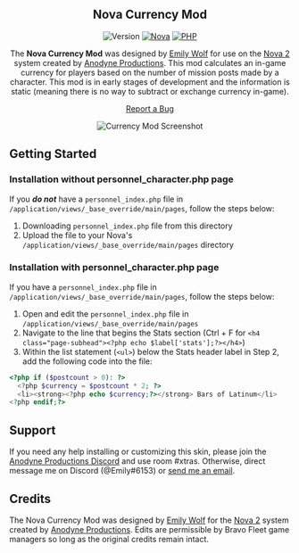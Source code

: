 <div align="center"><h2>Nova Currency Mod</h2>
  
![Version](https://img.shields.io/badge/Version-v1.0.0-brightgreen.svg "Version") [![Nova](https://img.shields.io/badge/Nova-v2.6.1-orange.svg "Laravel Version")](http://www.anodyne-productions.com/nova) [![PHP](https://img.shields.io/badge/PHP-v5.3.0-blue.svg "PHP Version")](https://www.php.net/)
  
The **Nova Currency Mod** was designed by [Emily Wolf](mailto:emily@wolfsims.org) for use on the [Nova 2](http://www.anodyne-productions.com/nova) system created by [Anodyne Productions](http://www.anodyne-productions.com). This mod calculates an in-game currency for players based on the number of mission posts made by a character. This mod is in early stages of development and the information is static (meaning there is no way to subtract or exchange currency in-game).<br>

[Report a Bug](https://github.com/ewolf90/nova_currency/issues/new) 

![Currency Mod Screenshot](http://wolfsims.org/images/currency_mod.png "Currency Mod Screenshot")</div>

## Getting Started
### Installation without personnel_character.php page
If you ***do not*** have a `personnel_index.php` file in `/application/views/_base_override/main/pages`, follow the steps below:

1. Downloading `personnel_index.php` file from this directory
2. Upload the file to your Nova's `/application/views/_base_override/main/pages` directory 

### Installation with personnel_character.php page
If you have a `personnel_index.php` file in `/application/views/_base_override/main/pages`, follow the steps below:

1. Open and edit the `personnel_index.php` file in `/application/views/_base_override/main/pages`
2. Navigate to the line that begins the Stats section (Ctrl + F for `<h4 class="page-subhead"><?php echo $label['stats'];?></h4>`)
3. Within the list statement (`<ul>`) below the Stats header label in Step 2, add the following code into the file:
```php
<?php if ($postcount > 0): ?>
  <?php $currency = $postcount * 2; ?>
  <li><strong><?php echo $currency;?></strong> Bars of Latinum</li>
<?php endif;?>
```
## Support
If you need any help installing or customizing this skin, please join the [Anodyne Productions Discord](https://discord.gg/qwfZt38) and use room #xtras. Otherwise, direct message me on Discord (@Emily#6153) or [send me an email](mailto:emily@wolfsims.org).

## Credits
The Nova Currency Mod was designed by [Emily Wolf](mailto:emily@wolfsims.org) for the [Nova 2](http://www.anodyne-productions.com/nova) system created by [Anodyne Productions](http://www.anodyne-productions.com). Edits are permissible by Bravo Fleet game managers so long as the original credits remain intact.
